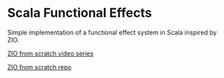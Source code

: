 # Scala Functional Effects

Simple implementation of a functional effect system in Scala inspired by ZIO.

[ZIO from scratch video series](https://www.youtube.com/watch?v=wsTIcHxJMeQ)

[ZIO from scratch repo](https://github.com/kitlangton/zio-from-scatch)